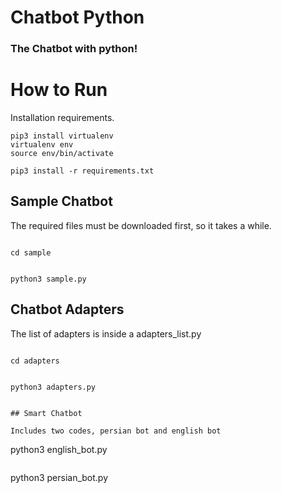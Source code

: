 # Chatbot Python

### The Chatbot with python!

#

# How to Run

Installation requirements.

```
pip3 install virtualenv
virtualenv env
source env/bin/activate
```

```
pip3 install -r requirements.txt

```

## Sample Chatbot

The required files must be downloaded first, so it takes a while.

```

cd sample

```

```

python3 sample.py

```

## Chatbot Adapters

The list of adapters is inside a adapters_list.py

```

cd adapters

```

```

python3 adapters.py

```

```

## Smart Chatbot

Includes two codes, persian bot and english bot

```

python3 english_bot.py

```

```

python3 persian_bot.py

```

```
